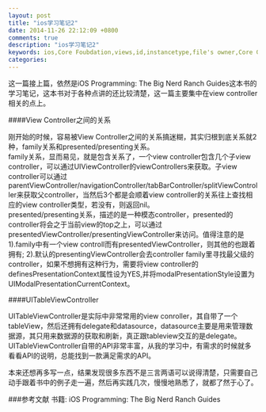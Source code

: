 ```yaml
---
layout: post
title: "ios学习笔记2"
date: 2014-11-26 22:12:09 +0800
comments: true
description: "ios学习笔记2"
keywords: ios,Core Foubdation,views,id,instancetype,file's owner,Core Graphics
categories: 
---
```


这一篇接上篇，依然是iOS Programming: The Big Nerd Ranch Guides这本书的学习笔记，这本书对于各种点讲的还比较清楚，这一篇主要集中在view controller相关的点上。

<!--more-->

####View Controller之间的关系

刚开始的时候，容易被View Controller之间的关系搞迷糊，其实归根到底关系就2种，family关系和presented/presenting关系。  
family关系，显而易见，就是包含关系了，一个view controller包含几个子view controller，可以通过UIViewController的viewControllers来获取。子view controller可以通过parentViewController/navigationController/tabBarController/splitViewController来获取父controller，当然后3个都是会顺着view controller的关系往上查找相应的view controller类型，若没有，则返回nil。  
presented/presenting关系，描述的是一种模态controller，presented的controller将会之于当前view的top之上，可以通过presentedViewController/presentingViewController来访问。值得注意的是1).family中有一个view controll而有presentedViewController，则其他的也跟着拥有; 2).默认的presentingViewController会去controller family里寻找最父级的controller，如果不想拥有这种行为，需要将view controller的definesPresentationContext属性设为YES,并将modalPresentationStyle设置为UIModalPresentationCurrentContext。

####UITableViewController

UITableViewController是实际中非常常用的view conroller，其自带了一个tableView，然后还拥有delegate和datasource，datasource主要是用来管理数据源，其只用来数据源的获取和刷新，真正跟tableview交互的是delegate。UITableViewController自带的API非常丰富，从我的学习中，有需求的时候就多看看API的说明，总能找到一款满足需求的API。

本来还想再多写一点，结果发现很多东西不是三言两语可以说得清楚，只需要自己动手跟着书中的例子走一遍，然后再实践几次，慢慢地熟悉了，就都了然于心了。

###参考文献
书籍: iOS Programming: The Big Nerd Ranch Guides